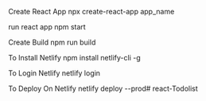 Create React App
npx create-react-app app_name

run react app
npm start

Create Build
npm run build

To Install Netlify
npm install netlify-cli -g

To Login Netlify
netlify login

To Deploy On Netlify
netlify deploy --prod# react-Todolist
